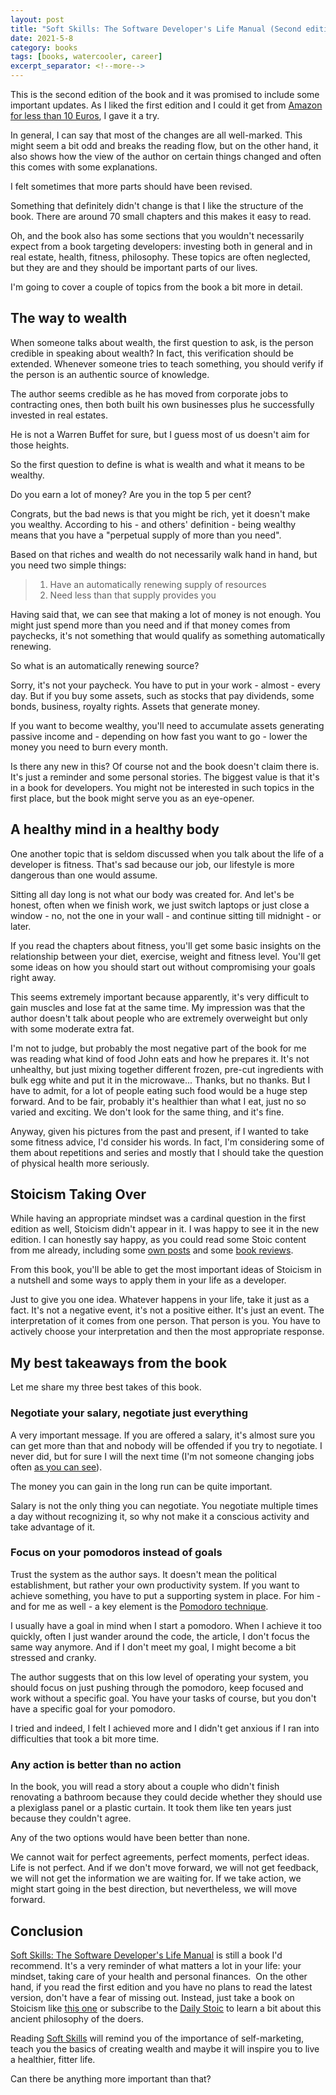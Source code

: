 ```yaml
---
layout: post
title: "Soft Skills: The Software Developer's Life Manual (Second edition) by John Sonmez"
date: 2021-5-8
category: books
tags: [books, watercooler, career]
excerpt_separator: <!--more-->
---
```

This is the second edition of the book and it was promised to include some important updates. As I liked the first edition and I could it get from [Amazon for less than 10 Euros](https://amzn.to/3q2z7Mj), I gave it a try.
<!--more-->
In general, I can say that most of the changes are all well-marked. This might seem a bit odd and breaks the reading flow, but on the other hand, it also shows how the view of the author on certain things changed and often this comes with some explanations.

I felt sometimes that more parts should have been revised.

Something that definitely didn't change is that I like the structure of the book. There are around 70 small chapters and this makes it easy to read.

Oh, and the book also has some sections that you wouldn't necessarily expect from a book targeting developers: investing both in general and in real estate, health, fitness, philosophy. These topics are often neglected, but they are and they should be important parts of our lives.

I'm going to cover a couple of topics from the book a bit more in detail.

## The way to wealth

When someone talks about wealth, the first question to ask, is the person credible in speaking about wealth? In fact, this verification should be extended. Whenever someone tries to teach something, you should verify if the person is an authentic source of knowledge.

The author seems credible as he has moved from corporate jobs to contracting ones, then both built his own businesses plus he successfully invested in real estates.

He is not a Warren Buffet for sure, but I guess most of us doesn't aim for those heights.

So the first question to define is what is wealth and what it means to be wealthy.

Do you earn a lot of money? Are you in the top 5 per cent?

Congrats, but the bad news is that you might be rich, yet it doesn't make you wealthy. According to his - and others' definition - being wealthy means that you have a "perpetual supply of more than you need".

Based on that riches and wealth do not necessarily walk hand in hand, but you need two simple things:
> 1. Have an automatically renewing supply of resources
> 2. Need less than that supply provides you

Having said that, we can see that making a lot of money is not enough. You might just spend more than you need and if that money comes from paychecks, it's not something that would qualify as something automatically renewing.

So what is an automatically renewing source?

Sorry, it's not your paycheck. You have to put in your work - almost - every day. But if you buy some assets, such as stocks that pay dividends, some bonds, business, royalty rights. Assets that generate money. 

If you want to become wealthy, you'll need to accumulate assets generating passive income and - depending on how fast you want to go - lower the money you need to burn every month.

Is there any new in this? Of course not and the book doesn't claim there is. It's just a reminder and some personal stories. The biggest value is that it's in a book for developers. You might not be interested in such topics in the first place, but the book might serve you as an eye-opener.

## A healthy mind in a healthy body

One another topic that is seldom discussed when you talk about the life of a developer is fitness. That's sad because our job, our lifestyle is more dangerous than one would assume.

Sitting all day long is not what our body was created for. And let's be honest, often when we finish work, we just switch laptops or just close a window - no, not the one in your wall - and continue sitting till midnight - or later.

If you read the chapters about fitness, you'll get some basic insights on the relationship between your diet, exercise, weight and fitness level. You'll get some ideas on how you should start out without compromising your goals right away.

This seems extremely important because apparently, it's very difficult to gain muscles and lose fat at the same time. My impression was that the author doesn't talk about people who are extremely overweight but only with some moderate extra fat.

I'm not to judge, but probably the most negative part of the book for me was reading what kind of food John eats and how he prepares it. It's not unhealthy, but just mixing together different frozen, pre-cut ingredients with bulk egg white and put it in the microwave... Thanks, but no thanks. But I have to admit, for a lot of people eating such food would be a huge step forward. And to be fair, probably it's healthier than what I eat, just no so varied and exciting. We don't look for the same thing, and it's fine.

Anyway, given his pictures from the past and present, if I wanted to take some fitness advice, I'd consider his words. In fact, I'm considering some of them about repetitions and series and mostly that I should take the question of physical health more seriously.

## Stoicism Taking Over

While having an appropriate mindset was a cardinal question in the first edition as well, Stoicism didn't appear in it. I was happy to see it in the new edition. I can honestly say happy, as you could read some Stoic content from me already, including some [own posts](https://www.sandordargo.com/blog/2019/10/30/keep-calm-and-do-less) and some [book reviews](https://www.sandordargo.com/blog/2019/05/08/romes-last-citizen).

From this book, you'll be able to get the most important ideas of Stoicism in a nutshell and some ways to apply them in your life as a developer.

Just to give you one idea. Whatever happens in your life, take it just as a fact. It's not a negative event, it's not a positive either. It's just an event. The interpretation of it comes from one person. That person is you. You have to actively choose your interpretation and then the most appropriate response.

## My best takeaways from the book

Let me share my three best takes of this book.

### Negotiate your salary, negotiate just everything

A very important message. If you are offered a salary, it's almost sure you can get more than that and nobody will be offended if you try to negotiate. I never did, but for sure I will the next time (I'm not someone changing jobs often [as you can see](https://www.linkedin.com/in/sandor-dargo/)).

The money you can gain in the long run can be quite important.

Salary is not the only thing you can negotiate. You negotiate multiple times a day without recognizing it, so why not make it a conscious activity and take advantage of it.

### Focus on your pomodoros instead of goals

Trust the system as the author says. It doesn't mean the political establishment, but rather your own productivity system. If you want to achieve something, you have to put a supporting system in place. For him - and for me as well - a key element is the [Pomodoro technique](https://www.sandordargo.com/blog/2018/12/05/reconquering-my-job).

I usually have a goal in mind when I start a pomodoro. When I achieve it too quickly, often I just wander around the code, the article, I don't focus the same way anymore. And if I don't meet my goal, I might become a bit stressed and cranky. 

The author suggests that on this low level of operating your system, you should focus on just pushing through the pomodoro, keep focused and work without a specific goal. You have your tasks of course, but you don't have a specific goal for your pomodoro.

I tried and indeed, I felt I achieved more and I didn't get anxious if I ran into difficulties that took a bit more time.

### Any action is better than no action

In the book, you will read a story about a couple who didn't finish renovating a bathroom because they could decide whether they should use a plexiglass panel or a plastic curtain. It took them like ten years just because they couldn't agree.

Any of the two options would have been better than none.

We cannot wait for perfect agreements, perfect moments, perfect ideas. Life is not perfect. And if we don't move forward, we will not get feedback, we will not get the information we are waiting for. If we take action, we might start going in the best direction, but nevertheless, we will move forward.

## Conclusion

[Soft Skills: The Software Developer's Life Manual](https://amzn.to/3q2z7Mj) is still a book I'd recommend. It's a very reminder of what matters a lot in your life: your mindset, taking care of your health and personal finances. 
On the other hand, if you read the first edition and you have no plans to read the latest version, don't have a fear of missing out. Instead, just take a book on Stoicism like [this one](https://amzn.to/38veMsU) or subscribe to the [Daily Stoic](https://dailystoic.com/) to learn a bit about this ancient philosophy of the doers.

Reading [Soft Skills](https://amzn.to/3q2z7Mj) will remind you of the importance of self-marketing, teach you the basics of creating wealth and maybe it will inspire you to live a healthier, fitter life.

Can there be anything more important than that? 